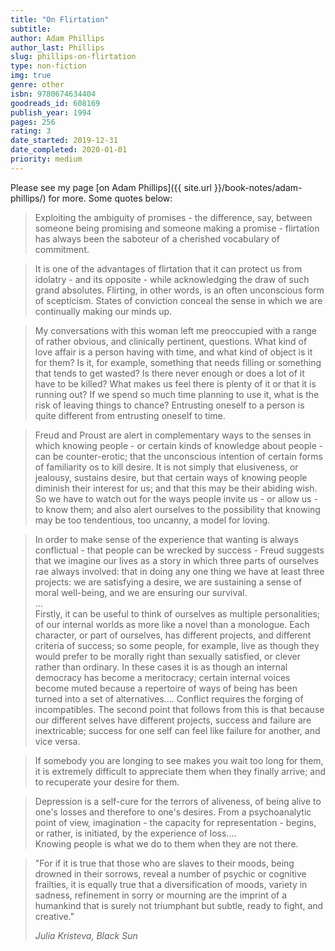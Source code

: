 ```yaml
---
title: "On Flirtation"
subtitle: 
author: Adam Phillips
author_last: Phillips
slug: phillips-on-flirtation
type: non-fiction
img: true
genre: other
isbn: 9780674634404
goodreads_id: 608169
publish_year: 1994
pages: 256
rating: 3
date_started: 2019-12-31
date_completed: 2020-01-01
priority: medium
---
```


Please see my page [on Adam Phillips]({{ site.url }}/book-notes/adam-phillips/) for more. Some quotes below:

> Exploiting the ambiguity of promises - the difference, say, between someone being promising and someone making a promise - flirtation has always been the saboteur of a cherished vocabulary of commitment.

> It is one of the advantages of flirtation that it can protect us from idolatry - and its opposite - while acknowledging the draw of such grand absolutes. Flirting, in other words, is an often unconscious form of scepticism. States of conviction conceal the sense in which we are continually making our minds up.

> My conversations with this woman left me preoccupied with a range of rather obvious, and clinically pertinent, questions. What kind of love affair is a person having with time, and what kind of object is it for them? Is it, for example, something that needs filling or something that tends to get wasted? Is there never enough or does a lot of it have to be killed? What makes us feel there is plenty of it or that it is running out? If we spend so much time planning to use it, what is the risk of leaving things to chance? Entrusting oneself to a person is quite different from entrusting oneself to time.

> Freud and Proust are alert in complementary ways to the senses in which knowing people - or certain kinds of knowledge about people - can be counter-erotic; that the unconscious intention of certain forms of familiarity os to kill desire. It is not simply that elusiveness, or jealousy, sustains desire, but that certain ways of knowing people diminish their interest for us; and that this may be their abiding wish. So we have to watch out for the ways people invite us - or allow us - to know them; and also alert ourselves to the possibility that knowing may be too tendentious, too uncanny, a model for loving.

> In order to make sense of the experience that wanting is always conflictual - that people can be wrecked by success - Freud suggests that we imagine our lives as a story in which three parts of ourselves rae always involved: that in doing any one thing we have at least three projects: we are satisfying a desire, we are sustaining a sense of moral well-being, and we are ensuring our survival.  
> ...  
> Firstly, it can be useful to think of ourselves as multiple personalities; of our internal worlds as more like a novel than a monologue. Each character, or part of ourselves, has different projects, and different criteria of success; so some people, for example, live as though they would prefer to be morally right than sexually satisfied, or clever rather than ordinary. In these cases it is as though an internal democracy has become a meritocracy; certain internal voices become muted because a repertoire of ways of being has been turned into a set of alternatives.... Conflict requires the forging of incompatibles. The second point that follows from this is that because our different selves have different projects, success and failure are inextricable; success for one self can feel like failure for another, and vice versa.

> If somebody you are longing to see makes you wait too long for them, it is extremely difficult to appreciate them when they finally arrive; and to recuperate your desire for them.

> Depression is a self-cure for the terrors of aliveness, of being alive to one's losses and therefore to one's desires. From a psychoanalytic point of view, imagination - the capacity for representation - begins, or rather, is initiated, by the experience of loss....  
> Knowing people is what we do to them when they are not there.

> "For if it is true that those who are slaves to their moods, being drowned in their sorrows, reveal a number of psychic or cognitive frailties, it is equally true that a diversification of moods, variety in sadness, refinement in sorry or mourning are the imprint of a humankind that is surely not triumphant but subtle, ready to fight, and creative."  
>
> <cite>Julia Kristeva, Black Sun</cite>
